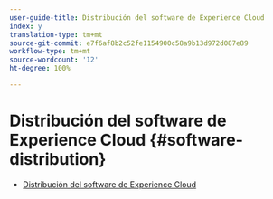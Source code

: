 ```yaml
---
user-guide-title: Distribución del software de Experience Cloud
index: y
translation-type: tm+mt
source-git-commit: e7f6af8b2c52fe1154900c58a9b13d972d087e89
workflow-type: tm+mt
source-wordcount: '12'
ht-degree: 100%

---
```



# Distribución del software de Experience Cloud {#software-distribution}

+ [Distribución del software de Experience Cloud](home.md)
